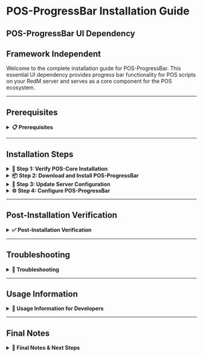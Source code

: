 # POS-ProgressBar Installation Guide

## POS-ProgressBar UI Dependency

## Framework Independent

Welcome to the complete installation guide for POS-ProgressBar. This essential UI dependency provides progress bar functionality for POS scripts on your RedM server and serves as a core component for the POS ecosystem.

***

## Prerequisites
<details>

<summary><strong>📋 Prerequisites</strong></summary>

Before beginning the installation process, ensure you have:

* **POS-Core** properly installed and running (required)
* **Server access** with file modification permissions
* **Keymaster** access for script downloads
* **Recent server backup** (highly recommended)

{% hint style="danger" %}
**Critical Requirement**: POS-Core must be installed before POS-ProgressBar. POS-ProgressBar depends on POS-Core for core functionality.
{% endhint %}

</details>

***

## Installation Steps

<details>

<summary><strong>🚀 Step 1: Verify POS-Core Installation</strong></summary>

Before installing POS-ProgressBar, ensure POS-Core is properly installed:

1. Navigate to your `resources/[POS]/` folder
2. Verify that `POS-Core` folder exists
3. Check that POS-Core is running without errors in your server console

```
resources/
└── [POS]/
   └── POS-Core/        ← This must exist
```

{% hint style="warning" %}
**Important**: If POS-Core is not installed, please install it first before proceeding with POS-ProgressBar.
{% endhint %}

</details>

<details>

<summary><strong>📦 Step 2: Download and Install POS-ProgressBar</strong></summary>

Download and install the POS-ProgressBar dependency:

1. Access your **Keymaster** account
2. Download the **POS-ProgressBar** script
3. Extract the downloaded files
4. Place the `POS-ProgressBar` folder inside your `[POS]` directory

```
[POS]/
├── POS-Core/
└── POS-ProgressBar/    ← Add this folder
```

{% hint style="warning" %}
**Important**: POS-ProgressBar should be placed in the same [POS] folder as other POS scripts for consistency.
{% endhint %}

</details>

<details>

<summary><strong>🔧 Step 3: Update Server Configuration</strong></summary>

Configure your server.cfg with the proper load order:

1. Open your `server.cfg` file
2. **Add** `ensure POS-ProgressBar` **after** POS-Core but **before** other POS scripts:

```cfg
# POS Scripts
ensure POS-Core
ensure POS-ProgressBar   ← Add this line after POS-Core
ensure POS-[OtherScripts]
```

{% hint style="danger" %}
**Critical Load Order**: POS-ProgressBar must load AFTER POS-Core but BEFORE all other POS scripts that depend on it. This is essential for proper functionality.
{% endhint %}

</details>

<details>

<summary><strong>⚙️ Step 4: Configure POS-ProgressBar</strong></summary>

Configure POS-ProgressBar to your liking:

1. Navigate to `resources/[POS]/POS-ProgressBar/shared/config.lua`
2. **Review** and **modify** the configuration settings as needed
3. **Configure** the following key settings:
   * **StopKey**: Set the key to cancel progress bars
4. **Save** your changes

```lua
Config = {}

Config.StopKey = 0x156F7119 -- Backspace (default)
```

{% hint style="info" %}
**Configuration**: The progress bar system is lightweight and requires minimal configuration. The StopKey setting allows players to cancel progress bars when needed.
{% endhint %}
</details>

***

## Post-Installation Verification
<details>

<summary><strong>✅ Post-Installation Verification</strong></summary>

#### Testing Your Installation

1. **Start your server** and monitor the console for errors
2. **Join with a test character** and verify:
   * No console errors related to POS-ProgressBar
   * POS-Core integration working properly
   * Progress bar system loads without errors
   * Other POS scripts can access progress bar functions

#### Common Success Indicators

* ✅ No console errors related to POS-ProgressBar
* ✅ POS-Core integration messages appear in console
* ✅ Progress bar resource starts successfully
* ✅ Other POS scripts load without progress bar related errors
* ✅ Progress bar functions are available to other scripts
* ✅ Server starts without POS-ProgressBar related errors

#### Testing Progress Bar Functionality

If you have other POS scripts installed that use progress bars:
* Test progress bar display and functionality
* Verify progress bar cancellation works with configured key
* Check that progress bars complete successfully

</details>

***

## Troubleshooting

<details>

<summary><strong>🔧 Troubleshooting</strong></summary>

#### Common Issues

**Console Errors About Load Order**

* Verify POS-ProgressBar is loaded AFTER POS-Core but BEFORE other POS scripts
* Check that POS-Core is running without errors
* Ensure no conflicts with other progress bar systems

**POS-Core Integration Issues**

* Ensure POS-Core is properly installed and running
* Check that POS-Core loads before POS-ProgressBar
* Verify POS-Core configuration is correct

**Progress Bar Not Displaying**

* Check that POS-ProgressBar is properly loaded
* Verify client-side scripts are loading correctly
* Test with different progress bar configurations
* Ensure no UI conflicts with other scripts

**Other POS Scripts Reporting Progress Bar Errors**

* Verify POS-ProgressBar loads before the reporting script
* Check that POS-ProgressBar exports are available
* Ensure POS-ProgressBar configuration is correct
* Test POS-ProgressBar functionality independently

**Key Binding Issues**

* Check StopKey configuration in config.lua
* Verify key hash is correct
* Test with different key bindings
* Ensure key doesn't conflict with other scripts

**Performance Issues**

* Monitor server performance with progress bars active
* Check for memory leaks or excessive resource usage
* Optimize progress bar usage in other scripts

#### Getting Support

If you encounter issues not covered here:

1. **Check Console**: Look for specific error messages
2. **Verify Steps**: Ensure each installation step was completed
3. **Check POS-Core**: Ensure POS-Core is working properly
4. **Check Load Order**: Ensure proper load order with POS-Core
5. **Test Independently**: Verify POS-ProgressBar works without other scripts
6. **Contact Support**: Reach out with console logs and specific error descriptions

</details>

***

## Usage Information

<details>

<summary><strong>🔧 Usage Information for Developers</strong></summary>

#### For Other POS Scripts

POS-ProgressBar provides exports that can be used by other scripts:

#### Integration Notes

* POS-ProgressBar must be ensured after POS-Core but before scripts that use it
* Progress bars can be cancelled using the configured StopKey
* Progress bars support various control disable options
* Progress bars can be used while dead or alive depending on configuration

</details>

***

## Final Notes 

<details>

<summary><strong>📝 Final Notes & Next Steps</strong></summary>

{% hint style="success" %}
**Installation Complete!**\
Your POS-ProgressBar dependency is now installed and ready for use by other POS scripts.
{% endhint %}

#### Important Reminders

* POS-ProgressBar depends on POS-Core - ensure POS-Core is always running
* POS-ProgressBar must load AFTER POS-Core but BEFORE other POS scripts that depend on it
* Keep your server backup safe for recovery purposes
* Monitor server performance after installation
* Regular backups are essential for server stability

#### Next Steps

* Install other POS scripts that require POS-ProgressBar
* Configure progress bar settings to match your server's needs
* Test progress bar functionality with dependent scripts
* Review other POS script documentation for progress bar usage

#### Scripts That Require POS-ProgressBar

Many POS scripts depend on POS-ProgressBar for UI functionality:
* POS-Craft (for crafting progress bars)
* POS-Farming (for planting/harvesting progress)
* POS-Housing (for furniture placement progress)
* And many other POS scripts

Your RedM server now has the essential progress bar dependency that enables enhanced UI functionality across the POS ecosystem!

</details>